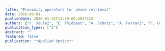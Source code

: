 ```yaml
---
title: "Proximity operators for phase retrieval"
date: 2016-09-01
publishDate: 2020-01-22T13:50:00.283722Z
authors: ["F. Soulez", "É. Thiébaut", "A. Schutz", "A. Ferrari", "F. Courbin", "M. Unser"]
publication_types: ["2"]
abstract: ""
featured: false
publication: "*Applied Optics*"
---
```


